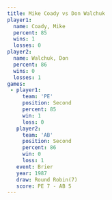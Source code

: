 ```yaml
---
title: Mike Coady vs Don Walchuk
player1:            
  name: Coady, Mike 
  percent: 85       
  wins: 1           
  losses: 0         
player2:            
  name: Walchuk, Don
  percent: 86       
  wins: 0           
  losses: 1         
games:
 - player1:          
     team: 'PE'      
     position: Second
     percent: 85     
     win: 1          
     loss: 0         
   player2:          
     team: 'AB'      
     position: Second
     percent: 86     
     win: 0          
     loss: 1         
   event: Brier        
   year: 1987          
   draw: Round Robin(7)
   score: PE 7 - AB 5  
---
```

